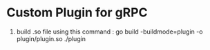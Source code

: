 # Custom Plugin for gRPC

1. build .so file using this command : go build -buildmode=plugin -o plugin/plugin.so ./plugin
